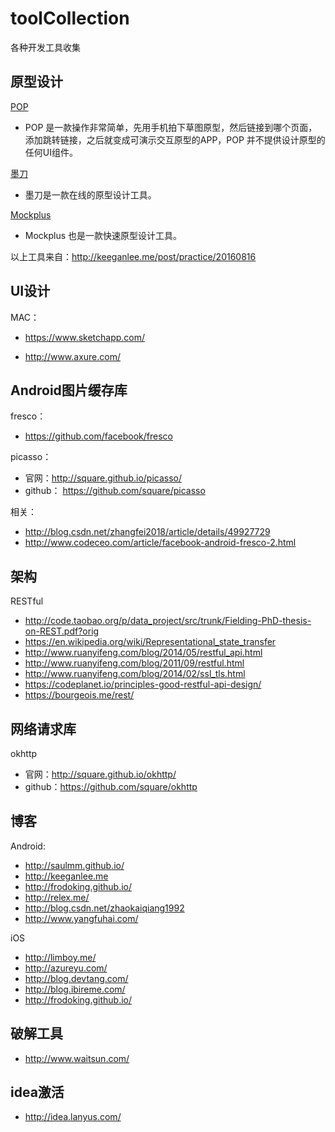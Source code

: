 # toolCollection
各种开发工具收集

## 原型设计

[POP](https://popapp.in/)

- POP 是一款操作非常简单，先用手机拍下草图原型，然后链接到哪个页面，添加跳转链接，之后就变成可演示交互原型的APP，POP 并不提供设计原型的任何UI组件。

[墨刀](https://modao.cc/)

- 墨刀是一款在线的原型设计工具。

[Mockplus](https://www.mockplus.cn/)

- Mockplus 也是一款快速原型设计工具。

以上工具来自：http://keeganlee.me/post/practice/20160816

## UI设计

MAC：

- https://www.sketchapp.com/

- http://www.axure.com/

## Android图片缓存库

fresco： 

- https://github.com/facebook/fresco

picasso：

- 官网：http://square.github.io/picasso/
- github： https://github.com/square/picasso

相关：

- http://blog.csdn.net/zhangfei2018/article/details/49927729
- http://www.codeceo.com/article/facebook-android-fresco-2.html

## 架构

RESTful

- http://code.taobao.org/p/data_project/src/trunk/Fielding-PhD-thesis-on-REST.pdf?orig
- https://en.wikipedia.org/wiki/Representational_state_transfer
- http://www.ruanyifeng.com/blog/2014/05/restful_api.html
- http://www.ruanyifeng.com/blog/2011/09/restful.html
- http://www.ruanyifeng.com/blog/2014/02/ssl_tls.html
- https://codeplanet.io/principles-good-restful-api-design/
- https://bourgeois.me/rest/

## 网络请求库

okhttp

- 官网：http://square.github.io/okhttp/
- github：https://github.com/square/okhttp

## 博客

Android:

- http://saulmm.github.io/
- http://keeganlee.me
- http://frodoking.github.io/
- http://relex.me/
- http://blog.csdn.net/zhaokaiqiang1992
- http://www.yangfuhai.com/

iOS

- http://limboy.me/
- http://azureyu.com/
- http://blog.devtang.com/
- http://blog.ibireme.com/
- http://frodoking.github.io/


## 破解工具

- http://www.waitsun.com/

## idea激活

- http://idea.lanyus.com/

